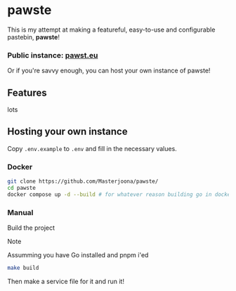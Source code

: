 # pawste

This is my attempt at making a featureful, easy-to-use and configurable pastebin, **pawste**!

### Public instance: [pawst.eu](https://pawst.eu)

Or if you're savvy enough, you can host your own instance of pawste! 


## Features

lots

## Hosting your own instance
Copy `.env.example` to `.env` and fill in the necessary values.

### Docker

```sh
git clone https://github.com/Masterjoona/pawste/
cd pawste
docker compose up -d --build # for whatever reason building go in docker takes so long...
```


### Manual
Build the project
> [!NOTE]  
> Assumming you have Go installed and pnpm i'ed
```sh
make build 
```
Then make a service file for it and run it!